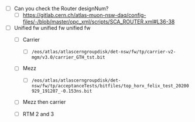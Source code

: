 - [ ] Can you check the Router designNum?
  - [ ] https://gitlab.cern.ch/atlas-muon-nsw-daq/config-files/-/blob/master/opc_xml/scripts/SCA_ROUTER.xml#L36-38
- [ ] Unified fw unified fw unified fw
  - [ ] Carrier
    - [ ] `/eos/atlas/atlascerngroupdisk/det-nsw/fw/tp/carrier-v2-mgm/v3.0/carrier_GTH_tst.bit`
  - [ ] Mezz
    - [ ] `/eos/atlas/atlascerngroupdisk/det-nsw/fw/tp/acceptanceTests/bitfiles/top_horx_felix_test_20200929_191207_-0.153ns.bit`
  - [ ] Mezz then carrier
  - [ ] RTM 2 and 3
  
